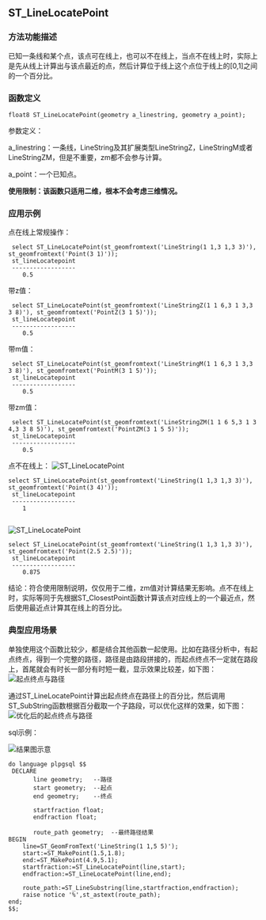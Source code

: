 ## ST_LineLocatePoint
### 方法功能描述
已知一条线和某个点，该点可在线上，也可以不在线上，当点不在线上时，实际上是先从线上计算出与该点最近的点，然后计算位于线上这个点位于线上的[0,1]之间的一个百分比。

### 函数定义
```
float8 ST_LineLocatePoint(geometry a_linestring, geometry a_point);
```
参数定义：

a_linestring：一条线，LineString及其扩展类型LineStringZ，LineStringM或者LineStringZM，但是不重要，zm都不会参与计算。

a_point：一个已知点。

**使用限制：该函数只适用二维，根本不会考虑三维情况。**

### 应用示例
点在线上常规操作：
```
 select ST_LineLocatePoint(st_geomfromtext('LineString(1 1,3 1,3 3)'), st_geomfromtext('Point(3 1)'));
 st_lineLocatepoint
 ------------------
    0.5
```
带z值：
```
 select ST_LineLocatePoint(st_geomfromtext('LineStringZ(1 1 6,3 1 3,3 3 8)'), st_geomfromtext('PointZ(3 1 5)'));
 st_lineLocatepoint
 ------------------
    0.5
```
带m值：
```
 select ST_LineLocatePoint(st_geomfromtext('LineStringM(1 1 6,3 1 3,3 3 8)'), st_geomfromtext('PointM(3 1 5)'));
 st_lineLocatepoint
 ------------------
    0.5
```
带zm值：
```
 select ST_LineLocatePoint(st_geomfromtext('LineStringZM(1 1 6 5,3 1 3 4,3 3 8 5)'), st_geomfromtext('PointZM(3 1 5 5)'));
 st_lineLocatepoint
 ------------------
    0.5
```


点不在线上：
![ST_LineLocatePoint](../../images/LinearReferencing/ST_LineLocatePoint1.png)

```
select ST_LineLocatePoint(st_geomfromtext('LineString(1 1,3 1,3 3)'), st_geomfromtext('Point(3 4)'));
 st_lineLocatepoint
 ------------------
    1
    
```
![ST_LineLocatePoint](../../images/LinearReferencing/ST_LineLocatePoint2.png)


```
select ST_LineLocatePoint(st_geomfromtext('LineString(1 1,3 1,3 3)'), st_geomfromtext('Point(2.5 2.5)'));
 st_lineLocatepoint
 ------------------
    0.875
```


结论：符合使用限制说明，仅仅用于二维，zm值对计算结果无影响。点不在线上时，实际等同于先根据ST_ClosestPoint函数计算该点对应线上的一个最近点，然后使用最近点计算其在线上的百分比。

### 典型应用场景
单独使用这个函数比较少，都是结合其他函数一起使用。比如在路径分析中，有起点终点，得到一个完整的路径，路径是由路段拼接的，而起点终点不一定就在路段上，首尾就会有时长一部分有时短一截，显示效果比较差，如下图：
![起点终点与路径](../../images/LinearReferencing/ST_LineLocatePoint3.png)

通过ST_LineLocatePoint计算出起点终点在路径上的百分比，然后调用ST_SubString函数根据百分截取一个子路段，可以优化这样的效果，如下图：
![优化后的起点终点与路径](../../images/LinearReferencing/ST_LineLocatePoint4.png)

sql示例：

![结果图示意](../../images/LinearReferencing/ST_LineLocatePoint5.png)
```
do language plpgsql $$  
 DECLARE
       line geometry;   --路径
       start geometry;  --起点
       end geometry;    --终点
       
       startfraction float;
       endfraction float;
       
       route_path geometry;  --最终路径结果
BEGIN
    line=ST_GeomFromText('LineString(1 1,5 5)');
    start:=ST_MakePoint(1.5,1.8);
    end:=ST_MakePoint(4.9,5.1);
    startfraction:=ST_LineLocatePoint(line,start);
    endfraction:=ST_LineLocatePoint(line,end);
    
    route_path:=ST_LineSubstring(line,startfraction,endfraction);
    raise notice '%',st_astext(route_path);
end;  
$$; 
```
